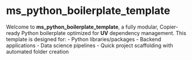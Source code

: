 # ms_python_boilerplate_template
Welcome to **ms_python_boilerplate_template**, a fully modular, Copier-ready Python boilerplate optimized for **UV** dependency management. This template is designed for:  - Python libraries/packages - Backend applications - Data science pipelines - Quick project scaffolding with automated folder creation
